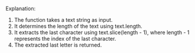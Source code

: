 Explanation:
1. The function takes a text string as input.
2. It determines the length of the text using text.length.
3. It extracts the last character using text.slice(length - 1), where length - 1 represents the index of the last character.
4. The extracted last letter is returned.
